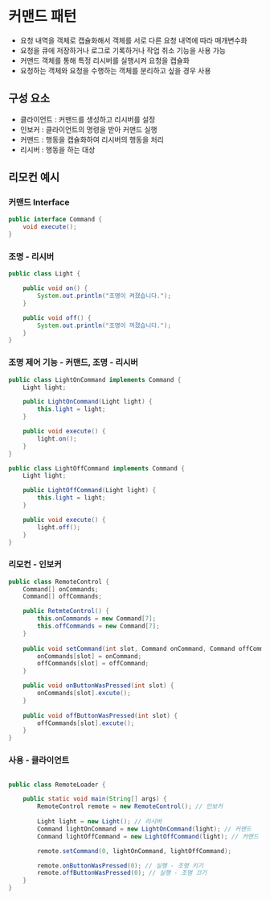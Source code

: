 # 커맨드 패턴

- 요청 내역을 객체로 캡슐화해서 객체를 서로 다른 요청 내역에 따라 매개변수화
- 요청을 큐에 저장하거나 로그로 기록하거나 작업 취소 기능을 사용 가능
- 커맨드 객체를 통해 특정 리시버를 실행시켜 요청을 캡슐화
- 요청하는 객체와 요청을 수행하는 객체를 분리하고 싶을 경우 사용

## 구성 요소

- 클라이언트 : 커맨드를 생성하고 리시버를 설정
- 인보커 : 클라이언트의 명령을 받아 커맨드 실행
- 커맨드 : 행동을 캡슐화하여 리시버의 행동을 처리
- 리시버 : 행동을 하는 대상

## 리모컨 예시

### 커맨드 Interface
```java
public interface Command {
    void execute();
}
```

### 조명 - 리시버
```java
public class Light {

    public void on() {
        System.out.println("조명이 켜졌습니다.");
    }

    public void off() {
        System.out.println("조명이 꺼졌습니다.");
    }
}
```

### 조명 제어 기능 - 커맨드, 조명 - 리시버
```java
public class LightOnCommand implements Command {
    Light light;

    public LightOnCommand(Light light) {
        this.light = light;
    }

    public void execute() {
        light.on();
    }
}

public class LightOffCommand implements Command {
    Light light;

    public LightOffCommand(Light light) {
        this.light = light;
    }

    public void execute() {
        light.off();
    }
}
```

### 리모컨 - 인보커
```java
public class RemoteControl {
    Command[] onCommands;
    Command[] offCommands;

    public RetmteControl() {
        this.onCommands = new Command[7];
        this.offCommands = new Command[7];
    }
    
    public void setCommand(int slot, Command onCommand, Command offCommand) {
        onCommands[slot] = onCommand;
        offCommands[slot] = offCommand;
    }

    public void onButtonWasPressed(int slot) {
        onCommands[slot].excute();
    }
    
    public void offButtonWasPressed(int slot) {
        offCommands[slot].excute();
    }
}
```

### 사용 - 클라이언트
```java

public class RemoteLoader {

    public static void main(String[] args) {
        RemoteControl remote = new RemoteControl(); // 인보커
        
        Light light = new Light(); // 리시버
        Command lightOnCommand = new LightOnCommand(light); // 커맨드
        Command lightOffCommand = new LightOffCommand(light); // 커맨드

        remote.setCommand(0, lightOnCommand, lightOffCommand);

        remote.onButtonWasPressed(0); // 실행 - 조명 키기
        remote.offButtonWasPressed(0); // 실행 - 조명 끄기
    }
}

```
